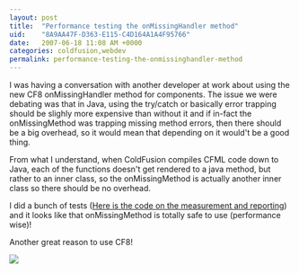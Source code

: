 ```yaml
---
layout: post
title:  "Performance testing the onMissingHandler method"
uid:	"8A9AA47F-D363-E115-C4D164A1A4F95766"
date:   2007-06-18 11:08 AM +0000
categories: coldfusion,webdev
permalink: performance-testing-the-onmissinghandler-method
---
```

I was having a conversation with another developer at work about using the new CF8 onMissingHandler method for components. The issue we were debating was that in Java, using the try/catch or basically error trapping should be slighly more expensive than without it and if in-fact the onMissingMethod was trapping missing method errors, then there should be a big overhead, so it would mean that depending on it would't be a good thing.

From what I understand, when ColdFusion compiles CFML code down to Java, each of the functions doesn't get rendered to a java method, but rather to an inner class, so the onMissingMethod is actually another inner class so there should be no overhead.

I did a bunch of tests (<a href="/blog/enclosures/MissingHandlerTest.zip">Here is the code on the measurement and reporting</a>) and it looks like that onMissingMethod is totally safe to use (performance wise)!

Another great reason to use CF8!

<img src="http://www.markdrew.co.uk/blog/images//MissingHandler.png">
